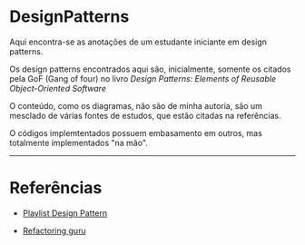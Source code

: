 # DesignPatterns

Aqui encontra-se as anotações de um estudante iniciante em design patterns.

Os design patterns encontrados aqui são, inicialmente, somente os citados pela GoF (Gang of four) no livro _Design Patterns: Elements of Reusable Object-Oriented Software_

O conteúdo, como os diagramas, não são de minha autoria, são um mesclado de várias fontes de estudos, que estão citadas na referências.

O códigos implemtentados possuem embasamento em outros, mas totalmente implementados "na mão".


---

# Referências

* [Playlist Design Pattern](https://youtube.com/playlist?list=PLbIBj8vQhvm0VY5YrMrafWaQY2EnJ3j8H)

* [Refactoring guru](https://refactoring.guru/pt-br) 

